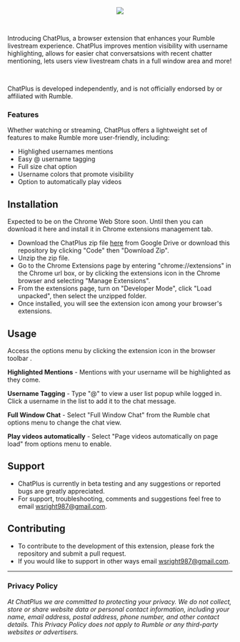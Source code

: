 <p align="center">
  <img src="https://i.imgur.com/05NHmoU.png" />
</p>

<br/>

<p align=""> 
  Introducing ChatPlus, a browser extension that enhances your Rumble livestream experience. 
  ChatPlus improves mention visibility with username highlighting, allows for easier chat conversatsions with recent chatter mentioning, lets users view livestream chats in a full window area and more!   
</p>

<br/>

<p align="">ChatPlus is developed independently, and is not officially endorsed by or affiliated with Rumble.</p>

### Features 

Whether watching or streaming, ChatPlus offers a lightweight set of features to make Rumble more user-friendly, including:

- Highlighed usernames mentions 
- Easy @ username tagging
- Full size chat option
- Username colors that promote visibility
- Option to automatically play videos

## Installation

Expected to be on the Chrome Web Store soon. Until then you can download it here and install it in Chrome extensions management tab.

- Download the ChatPlus zip file [here](https://drive.google.com/file/d/1uQztTrUwIt_CuqE_ZA4mNUQlCsK-QlQ3/view?usp=sharing) from Google Drive or download this repository by clicking "Code" then "Download Zip".
- Unzip the zip file. 
- Go to the Chrome Extensions page by entering "chrome://extensions" in the Chrome url box, or by clicking the extensions icon in the Chrome browser and selecting "Manage Extensions". 
- From the extensions page, turn on "Developer Mode", click "Load unpacked", then select the unzipped folder.
- Once installed, you will see the extension icon among your browser's extensions. 

## Usage

Access the options menu by clicking the extension icon in the browser toolbar .

**Highlighted Mentions** - Mentions with your username will be highlighted as they come.

**Username Tagging** - Type "@" to view a user list popup while logged in. Click a username in the list to add it to the chat message.

**Full Window Chat** - Select "Full Window Chat" from the Rumble chat options menu to change the chat view.

**Play videos automatically** - Select "Page videos automatically on page load" from options menu to enable.

## Support
- ChatPlus is currently in beta testing and any suggestions or reported bugs are greatly appreciated. 
- For support, troubleshooting, comments and suggestions feel free to email wsright987@gmail.com. 

## Contributing
- To contribute to the development of this extension, please fork the repository and submit a pull request.
- If you would like to support in other ways email wsright987@gmail.com.

---

### Privacy Policy

*At ChatPlus we are committed to protecting your privacy. We do not collect, store or share website data or personal contact information, including your name, email address, postal address, phone number, and other contact details. This Privacy Policy does not apply to Rumble or any third-party websites or advertisers.*
